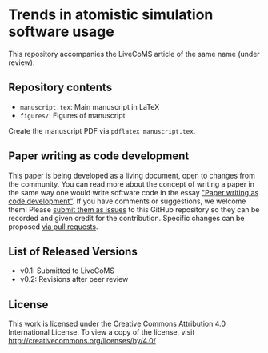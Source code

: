 # Trends in atomistic simulation software usage

This repository accompanies the LiveCoMS article of the same name (under review).

## Repository contents

- `manuscript.tex`: Main manuscript in LaTeX
- `figures/`: Figures of manuscript

Create the manuscript PDF via `pdflatex manuscript.tex`.

## Paper writing as code development
<!-- This discussion is so that people know how to contribute to your document. -->
This paper is being developed as a living document, open to changes from the community. 
You can read more about the concept of writing a paper in the same way one would write software code in the essay ["Paper writing as code development"](https://livecomsjournal.github.io/about/paper_code/). 
If you have comments or suggestions, we welcome them! 
Please [submit them as issues](https://guides.github.com/features/issues/) to this GitHub repository so they can be recorded and given credit for the contribution. 
Specific changes can be proposed [via pull requests](https://help.github.com/articles/about-pull-requests/).

## List of Released Versions
<!-- update this when you decide to release a version either by preprint or when submitted to LiveCoMS-->
- v0.1: Submitted to LiveCoMS
- v0.2: Revisions after peer review

## License

This work is licensed under the Creative Commons Attribution 4.0 International License. 
To view a copy of the license, visit http://creativecommons.org/licenses/by/4.0/

